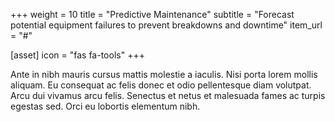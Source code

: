 +++
weight = 10
title = "Predictive Maintenance"
subtitle = "Forecast potential equipment failures to prevent breakdowns and downtime"
item_url = "#"

[asset]
    icon = "fas fa-tools"
+++

Ante in nibh mauris cursus mattis molestie a iaculis. Nisi porta lorem mollis aliquam. Eu consequat ac felis donec et odio pellentesque diam volutpat. Arcu dui vivamus arcu felis. Senectus et netus et malesuada fames ac turpis egestas sed. Orci eu lobortis elementum nibh.
